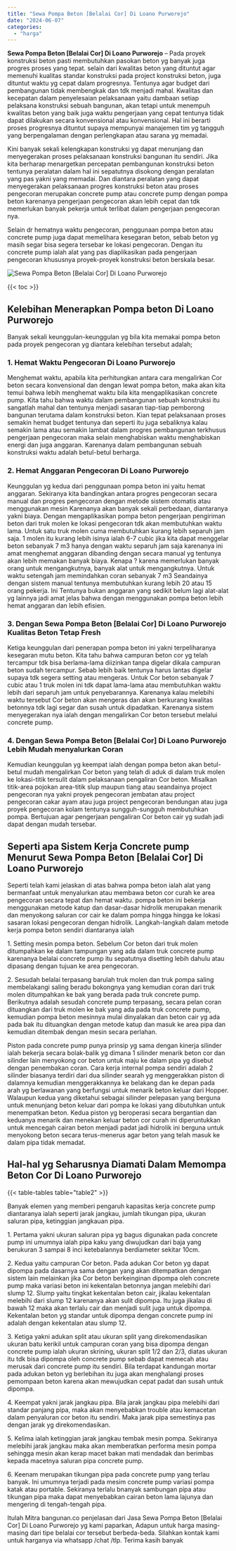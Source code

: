 ```yaml
---
title: "Sewa Pompa Beton [Belalai Cor] Di Loano Purworejo"
date: "2024-06-07"
categories: 
  - "harga"
---
```


**Sewa Pompa Beton \[Belalai Cor\] Di Loano Purworejo** – Pada proyek konstruksi beton pasti membutuhkan pasokan beton yg banyak juga progres proses yang tepat. selain dari kwalitas beton yang dituntut agar memenuhi kualitas standar konstruksi pada project konstruksi beton, juga dituntut waktu yg cepat dalam progresnya. Tentunya agar budget dari pembangunan tidak membengkak dan tdk menjadi mahal. Kwalitas dan kecepatan dalam penyelesaian pelaksanaan yaitu dambaan setiap pelaksana konstruksi sebuah bangunan, akan tetapi untuk menempuh kwalitas beton yang baik juga waktu pengerjaan yang cepat tentunya tidak dapat dilakukan secara konvensional atau konvensional. Hal ini berarti proses progresnya dituntut supaya mempunyai manajemen tim yg tangguh yang berpengalaman dengan perlengkapan atau sarana yg memadai.

Kini banyak sekali kelengkapan konstruksi yg dapat menunjang dan menyegerakan proses pelaksanaan konstruksi bangunan itu sendiri. Jika kita berharap menargetkan percepatan pembangunan konstruksi beton tentunya peralatan dalam hal ini sepatutnya disokong dengan peralatan yang pas yakni yang memadai. Dan diantara peralatan yang dapat menyegerakan pelaksanaan progres konstruksi beton atau proses pengecoran merupakan concrete pump atau concrete pump dengan pompa beton karenanya pengerjaan pengecoran akan lebih cepat dan tdk memerlukan banyak pekerja untuk terlibat dalam pengerjaan pengecoran nya.

Selain dr hematnya waktu pengecoran, penggunaan pompa beton atau concrete pump juga dapat memelihara kesegaran beton, sebab beton yg masih segar bisa segera tersebar ke lokasi pengecoran. Dengan itu concrete pump ialah alat yang pas diaplikasikan pada pengerjaan pengecoran khususnya proyek-proyek konstruksi beton berskala besar.

![Sewa Pompa Beton [Belalai Cor] Di Loano Purworejo](/images/sewa-concrete-pump-34.png)

{{< toc >}}

## Kelebihan Menerapkan Pompa beton Di Loano Purworejo

Banyak sekali keunggulan-keunggulan yg bila kita memakai pompa beton pada proyek pengecoran yg diantara kelebihan tersebut adalah;

### 1\. Hemat Waktu Pengecoran Di Loano Purworejo

Menghemat waktu, apabila kita perhitungkan antara cara mengalirkan Cor beton secara konvensional dan dengan lewat pompa beton, maka akan kita temui bahwa lebih menghemat waktu bila kita mengaplikasikan concrete pump. Kita tahu bahwa waktu dalam pembangunan sebuah konstruksi itu sangatlah mahal dan tentunya menjadi sasaran tiap-tiap pemborong bangunan terutama dalam konstruksi beton. Kian tepat pelaksanaan proses semakin hemat budget tentunya dan seperti itu juga sebaliknya kalau semakin lama atau semakin lambat dalam progres pembangunan terkhusus pengerjaan pengecoran maka selain menghabiskan waktu menghabiskan energi dan juga anggaran. Karenanya dalam pembangunan sebuah konstruksi waktu adalah betul-betul berharga.

### 2\. Hemat Anggaran Pengecoran Di Loano Purworejo

Keunggulan yg kedua dari penggunaan pompa beton ini yaitu hemat anggaran. Sekiranya kita bandingkan antara progres pengecoran secara manual dan progres pengecoran dengan metode sistem otomatis atau menggunakan mesin Karenanya akan banyak sekali perbedaan, diantaranya yakni biaya. Dengan mengaplikasikan pompa beton pengerjaan pengiriman beton dari truk molen ke lokasi pengecoran tdk akan membutuhkan waktu lama. Untuk satu truk molen cuma membutuhkan kurang lebih separuh jam saja. 1 molen itu kurang lebih isinya ialah 6-7 cubic jika kita dapat menggelar beton sebanyak 7 m3 hanya dengan waktu separuh jam saja karenanya ini amat menghemat anggaran dibanding dengan secara manual yg tentunya akan lebih memakan banyak biaya. Kenapa ? karena memerlukan banyak orang untuk mengangkutnya, banyak alat untuk mengangkutnya. Untuk waktu setengah jam memindahkan coran sebanyak 7 m3 Seandainya dengan sistem manual tentunya membutuhkan kurang lebih 20 atau 15 orang pekerja. Ini Tentunya bukan anggaran yang sedikit belum lagi alat-alat yg lainnya jadi amat jelas bahwa dengan menggunakan pompa beton lebih hemat anggaran dan lebih efisien.

### 3\. Dengan Sewa Pompa Beton \[Belalai Cor\] Di Loano Purworejo Kualitas Beton Tetap Fresh

Ketiga keunggulan dari penerapan pompa beton ini yakni terpeliharanya kesegaran mutu beton. Kita tahu bahwa campuran beton cor yg telah tercampur tdk bisa berlama-lama diizinkan tanpa digelar dikala campuran beton sudah tercampur. Sebab lebih baik tentunya harus lantas digelar supaya tdk segera setting atau mengeras. Untuk Cor beton sebanyak 7 cubic atau 1 truk molen ini tdk dapat lama-lama atau membutuhkan waktu lebih dari separuh jam untuk penyebarannya. Karenanya kalau melebihi waktu tersebut Cor beton akan mengeras dan akan berkurang kwalitas betonnya tdk lagi segar dan susah untuk dipadatkan. Karenanya sistem menyegerakan nya ialah dengan mengalirkan Cor beton tersebut melalui concrete pump.

### 4\. Dengan Sewa Pompa Beton \[Belalai Cor\] Di Loano Purworejo Lebih Mudah menyalurkan Coran

Kemudian keunggulan yg keempat ialah dengan pompa beton akan betul-betul mudah mengalirkan Cor beton yang telah di aduk di dalam truk molen ke lokasi-titik tersulit dalam pelaksanaan pengaliran Cor beton. Misalkan titik-area pojokan area-titik slup maupun tiang atau seandainya project pengecoran nya yakni proyek pengecoran jembatan atau project pengecoran cakar ayam atau juga project pengecoran bendungan atau juga proyek pengecoran kolam tentunya sungguh-sungguh membutuhkan pompa. Bertujuan agar pengerjaan pengaliran Cor beton cair yg sudah jadi dapat dengan mudah tersebar.

## Seperti apa Sistem Kerja Concrete pump Menurut Sewa Pompa Beton \[Belalai Cor\] Di Loano Purworejo

Seperti telah kami jelaskan di atas bahwa pompa beton ialah alat yang bermanfaat untuk menyalurkan atau membawa beton cor curah ke area pengecoran secara tepat dan hemat waktu. pompa beton ini bekerja menggunakan metode katup dan dasar-dasar hidrolik merupakan menarik dan menyokong saluran cor cair ke dalam pompa hingga hingga ke lokasi sasaran lokasi pengecoran dengan hidrolik. Langkah-langkah dalam metode kerja pompa beton sendiri diantaranya ialah

1\. Setting mesin pompa beton. Sebelum Cor beton dari truk molen ditumpahkan ke dalam tampungan yang ada dalam truk concrete pump karenanya belalai concrete pump itu sepatutnya disetting lebih dahulu atau dipasang dengan tujuan ke area pengecoran.

2\. Sesudah belalai terpasang barulah truk molen dan truk pompa saling membelakangi saling beradu bokongnya yang kemudian coran dari truk molen ditumpahkan ke bak yang berada pada truk concrete pump. Berikutnya adalah sesudah concrete pump terpasang, secara pelan coran dituangkan dari truk molen ke bak yang ada pada truk concrete pump, kemudian pompa beton mesinnya mulai dinyalakan dan beton cair yg ada pada bak itu dituangkan dengan metode katup dan masuk ke area pipa dan kemudian ditembak dengan mesin secara perlahan.

Piston pada concrete pump punya prinsip yg sama dengan kinerja silinder ialah bekerja secara bolak-balik yg dimana 1 silinder menarik beton cor dan silinder lain menyokong cor beton untuk maju ke dalam pipa yg disebut dengan penembakan coran. Cara kerja internal pompa sendiri adalah 2 silinder biasanya terdiri dari dua silinder searah yg menggerakkan piston di dalamnya kemudian menggerakkannya ke belakang dan ke depan pada arah yg berlawanan yang berfungsi untuk menarik beton keluar dari Hopper. Walaupun kedua yang diketahui sebagai silinder pelepasan yang berguna untuk menunjang beton keluar dari pompa ke lokasi yang dibutuhkan untuk menempatkan beton. Kedua piston yg beroperasi secara bergantian dan keduanya menarik dan menekan keluar beton cor curah ini diperuntukkan untuk mencegah cairan beton menjadi padat jadi hidrolik ini berguna untuk menyokong beton secara terus-menerus agar beton yang telah masuk ke dalam pipa tidak memadat.

## Hal-hal yg Seharusnya Diamati Dalam Memompa Beton Cor Di Loano Purworejo

{{< table-tables table="table2" >}}

Banyak elemen yang memberi pengaruh kapasitas kerja concrete pump diantaranya ialah seperti jarak jangkau, jumlah tikungan pipa, ukuran saluran pipa, ketinggian jangkauan pipa.

1\. Pertama yakni ukuran saluran pipa yg bagus digunakan pada concrete pump ini umumnya ialah pipa kaku yang diwujudkan dari baja yang berukuran 3 sampai 8 inci ketebalannya berdiameter sekitar 10cm.

2\. Kedua yaitu campuran Cor beton. Pada adukan Cor beton yg dapat dipompa pada dasarnya sama dengan yang akan ditempatkan dengan sistem lain melainkan jika Cor beton berkeinginan dipompa oleh concrete pump maka variasi beton ini kekentalan betonnya jangan melebihi dari slump 12. Slump yaitu tingkat kekentalan beton cair, jikalau kekentalan melebihi dari slump 12 karenanya akan sulit dipompa. Itu juga jikalau di bawah 12 maka akan terlalu cair dan menjadi sulit juga untuk dipompa. Kekentalan beton yg standar untuk dipompa dengan concrete pump ini adalah dengan kekentalan atau slump 12.

3\. Ketiga yakni adukan split atau ukuran split yang direkomendasikan ukuran batu kerikil untuk campuran coran yang bisa dipompa dengan concrete pump ialah ukuran skrining, ukuran split 1/2 dan 2/3, diatas ukuran itu tdk bisa dipompa oleh concrete pump sebab dapat memecah atau merusak dari concrete pump itu sendiri. Bila terdapat kandungan mortar pada adukan beton yg berlebihan itu juga akan menghalangi proses pemompaan beton karena akan mewujudkan cepat padat dan susah untuk dipompa.

4\. Keempat yakni jarak jangkau pipa. Bila jarak jangkau pipa melebihi dari standar panjang pipa, maka akan menyebabkan trouble atau kemacetan dalam penyaluran cor beton itu sendiri. Maka jarak pipa semestinya pas dengan jarak yg direkomendasikan.

5\. Kelima ialah ketinggian jarak jangkau tembak mesin pompa. Sekiranya melebihi jarak jangkau maka akan memberatkan performa mesin pompa sehingga mesin akan kerap macet bakan mati mendadak dan berimbas kepada macetnya saluran pipa concrete pump.

6\. Keenam merupakan tikungan pipa pada concrete pump yang terlau banyak. Ini umumnya terjadi pada mesim concrete pump variasi pompa katak atau portable. Sekiranya terlalu bnanyak sambungan pipa atau tikungan pipa maka dapat menyebabkan cairan beton lama lajunya dan mengering di tengah-tengah pipa.

Itulah Mitra bangunan.co penjelasan dari Jasa Sewa Pompa Beton \[Belalai Cor\] Di Loano Purworejo yg kami paparkan, Adapun untuk harga masing-masing dari tipe belalai cor tersebut berbeda-beda. Silahkan kontak kami untuk harganya via whatsapp /chat /tlp. Terima kasih banyak
